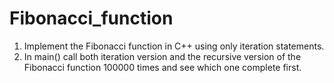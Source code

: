 # Fibonacci_function
1. Implement the Fibonacci function in C++ using only iteration statements.
2. In main() call both iteration version and the recursive version of the Fibonacci function 100000 times and see which one complete first.
